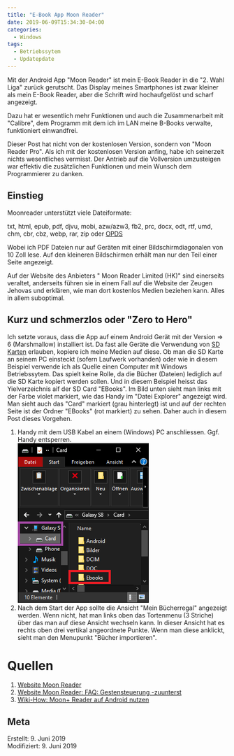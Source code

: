 ```yaml
---
title: "E-Book App Moon Reader"
date: 2019-06-09T15:34:30-04:00
categories:
  - Windows
tags:
  - Betriebssytem
  - Updatepdate
---
```


Mit der Android App "Moon Reader" ist mein E-Book Reader in die "2. Wahl Liga" zurück gerutscht. Das Display meines Smartphones ist zwar kleiner als mein E-Book Reader, aber die Schrift wird hochaufgelöst und scharf angezeigt.  

Dazu hat er wesentlich mehr Funktionen und auch die Zusammenarbeit mit "Calibre", dem Programm mit dem ich im LAN meine B-Books verwalte, funktioniert einwandfrei.  

Dieser Post hat nicht von der kostenlosen Version, sondern von "Moon Reader Pro". Als ich mit der kostenlosen Version anfing, habe ich seinerzeit nichts wesentliches vermisst. Der Antrieb auf die Vollversion umzusteigen war effektiv die zusätzlichen Funktionen und mein Wunsch dem Programmierer zu danken.  

## Einstieg  

Moonreader unterstützt viele Dateiformate:  

txt, html, epub, pdf, djvu, mobi, azw/azw3, fb2, prc, docx, odt, rtf, umd, chm, cbr, cbz, webp, rar, zip oder [OPDS](https://papierlos-lesen.de/glossar/opds/)  

Wobei ich PDF Dateien nur auf Geräten mit einer Bildschirmdiagonalen von 10 Zoll lese. Auf den kleineren Bildschirmen erhält man nur den Teil einer Seite angezeigt.

Auf der Website des Anbieters " Moon Reader Limited (HK)" sind einerseits veraltet, anderseits führen sie in einem Fall auf die Website der Zeugen Jehovas und erklären, wie man dort kostenlos Medien beziehen kann. Alles in allem suboptimal.  

## Kurz und schmerzlos oder "Zero to Hero"  

Ich setzte voraus, dass die App auf einem Android Gerät mit der Version => 6 (Marshmallow) installiert ist. Da fast alle Geräte die Verwendung von [SD Karten](https://de.wikipedia.org/wiki/SD-Karte) erlauben, kopiere ich meine Medien auf diese. Ob man die SD Karte an seinem PC einsteckt (sofern Laufwerk vorhanden) oder wie in diesem Beispiel verwende ich als Quelle einen Computer mit Windows Betriebssytem. Das spielt keine Rolle, da die Bücher (Dateien) lediglich auf die SD Karte kopiert werden sollen. Und in diesem Beispiel heisst das Yielverzeichnis aif der SD Card "EBooks". Im Bild unten sieht man links mit der Farbe violet markiert, wie das Handy im "Datei Explorer" angezeigt wird. Man sieht auch das "Card" markiert (grau hinterlegt) ist und auf der rechten Seite ist der Ordner "EBooks" (rot markiert) zu sehen. Daher auch in diesem Post dieses Vorgehen.

1. Handy mit dem USB Kabel an einem (Windows) PC anschliessen. Ggf. Handy entsperren.  
![PSinitalisieren](/assets/images/58-dateienkopieren.png)  
2. Nach dem Start der App sollte die Ansicht "Mein Bücherregal" angezeigt werden. Wenn nicht, hat man links oben das Tortenmenu (3 Striche) über das man auf diese Ansicht wechseln kann. In dieser Ansicht hat es rechts oben drei vertikal angeordnete Punkte. Wenn man diese anklickt, sieht man den Menupunkt "Bücher importieren".  

# Quellen

1. [Website Moon Reader](https://www.moondownload.com/index.html)  
2. [Website Moon Reader: FAQ: Gestensteuerung -zuunterst](https://www.moondownload.com/faq.html)  
3. [Wiki-How: Moon+ Reader auf Android nutzen](https://de.wikihow.com/Moon%2B-Reader-auf-Android-nutzen)  

## Meta

Erstellt:		9. Juni 2019  
Modifiziert:	9. Juni 2019  
